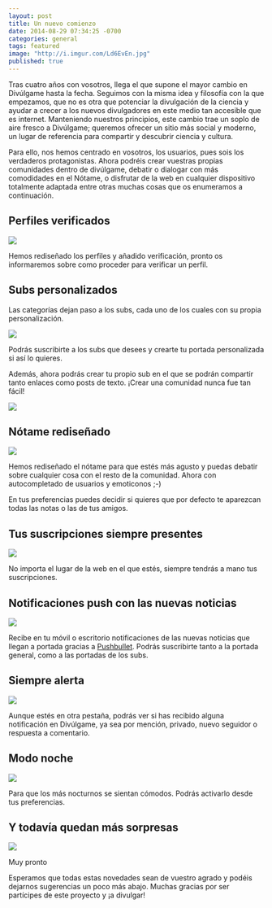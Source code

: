 ```yaml
---
layout: post
title: Un nuevo comienzo
date: 2014-08-29 07:34:25 -0700
categories: general
tags: featured
image: "http://i.imgur.com/Ld6EvEn.jpg"
published: true
---
```

Tras cuatro años con vosotros, llega el que supone el mayor cambio en Divúlgame hasta la fecha. Seguimos con la misma idea y filosofía con la que empezamos, que no es otra que potenciar la divulgación de la ciencia y ayudar a crecer a los nuevos divulgadores en este medio tan accesible que es internet. Manteniendo nuestros principios, este cambio trae un soplo de aire fresco a Divúlgame; queremos ofrecer un sitio más social y moderno, un lugar de referencia para compartir y descubrir ciencia y cultura.

Para ello, nos hemos centrado en vosotros, los usuarios, pues sois los verdaderos protagonistas. Ahora podréis crear vuestras propias comunidades dentro de divúlgame, debatir o dialogar con más comodidades en el Nótame, o disfrutar de la web en cualquier dispositivo totalmente adaptada entre otras muchas cosas que os enumeramos a continuación.

## Perfiles verificados

![](http://i.imgur.com/7LwJbeb.png)

Hemos rediseñado los perfiles y añadido verificación, pronto os informaremos sobre como proceder para verificar un perfil.

## Subs personalizados
Las categorías dejan paso a los subs, cada uno de los cuales con su propia personalización.

![](http://i.imgur.com/z6XL26e.gif)

Podrás suscribirte a los subs que desees y crearte tu portada personalizada si así lo quieres.

Además, ahora podrás crear tu propio sub en el que se podrán compartir tanto enlaces como posts de texto. ¡Crear una comunidad nunca fue tan fácil!

![](http://i.imgur.com/Sd0mrCO.png)

## Nótame rediseñado

![](http://imgur.com/95N7Doi.png)

Hemos rediseñado el nótame para que estés más agusto y puedas debatir sobre cualquier cosa con el resto de la comunidad. Ahora con autocompletado de usuarios y emoticonos ;-)

En tus preferencias puedes decidir si quieres que por defecto te aparezcan todas las notas o las de tus amigos.

## Tus suscripciones siempre presentes

![](http://imgur.com/Otl2HBM.png)

No importa el lugar de la web en el que estés, siempre tendrás a mano tus suscripciones.

## Notificaciones push con las nuevas noticias
![](http://i.imgur.com/ilvyJYC.jpg)

Recibe en tu móvil o escritorio notificaciones de las nuevas noticias que llegan a portada gracias a [Pushbullet](https://www.pushbullet.com/). Podrás suscribirte tanto a la portada general, como a las portadas de los subs.

## Siempre alerta
![](http://i.imgur.com/GM3jN9r.png)

Aunque estés en otra pestaña, podrás ver si has recibido alguna notificación en Divúlgame, ya sea por mención, privado, nuevo seguidor o respuesta a comentario.

## Modo noche

![](http://i.imgur.com/42ws523.png)

Para que los más nocturnos se sientan cómodos. Podrás activarlo desde tus preferencias.

## Y todavía quedan más sorpresas

![](http://i.imgur.com/CgrPOAm.png)

Muy pronto


Esperamos que todas estas novedades sean de vuestro agrado y podéis dejarnos sugerencias un poco más abajo. Muchas gracias por ser partícipes de este proyecto y ¡a divulgar!
